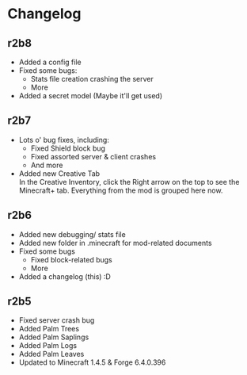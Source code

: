 Changelog
=============
r2b8
-------------
- Added a config file
- Fixed some bugs:
	- Stats file creation crashing the server
	- More
- Added a secret model (Maybe it'll get used)

r2b7
-------------
- Lots o' bug fixes, including:    
	- Fixed Shield block bug    
	- Fixed assorted server & client crashes    
	- And more    
- Added new Creative Tab    
In the Creative Inventory, click the Right arrow on the top to see the Minecraft+ tab. Everything from the mod is grouped here now.    
    
r2b6
-------------
- Added new debugging/ stats file    
- Added new folder in .minecraft for mod-related documents    
- Fixed some bugs    
	- Fixed block-related bugs
	- More
- Added a changelog (this) :D    
    
r2b5
-------------
- Fixed server crash bug    
- Added Palm Trees    
- Added Palm Saplings    
- Added Palm Logs    
- Added Palm Leaves    
- Updated to Minecraft 1.4.5 & Forge 6.4.0.396    
